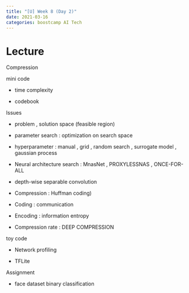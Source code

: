 ```yaml
---
title: "[U] Week 8 (Day 2)"
date: 2021-03-16
categories: boostcamp AI Tech
---
```

# Lecture

Compression

mini code

* time complexity

* codebook

Issues

* problem , solution space (feasible region)

* parameter search : optimization on search space

* hyperparameter : manual , grid , random search , surrogate model , gaussian process

* Neural architecture search : MnasNet , PROXYLESSNAS , ONCE-FOR-ALL

* depth-wise separable convolution

* Compression : Huffman coding)

* Coding : communication

* Encoding : information entropy

* Compression rate : DEEP COMPRESSION

toy code

* Network profiling

* TFLite

Assignment

* face dataset binary classification